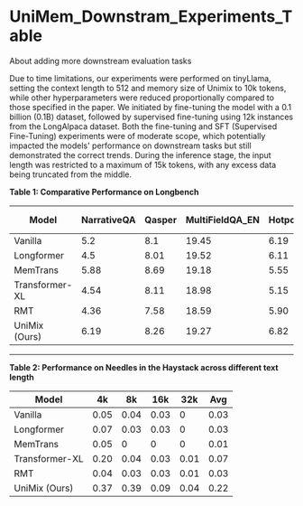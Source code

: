 # UniMem_Downstram_Experiments_Table

About adding more downstream evaluation tasks

Due to time limitations, our experiments were performed on tinyLlama, setting the context length to 512 and memory size of Unimix to 10k tokens, while other hyperparameters were reduced proportionally compared to those specified in the paper. We initiated by fine-tuning the model with a 0.1 billion (0.1B) dataset, followed by supervised fine-tuning using 12k instances from the LongAlpaca dataset. Both the fine-tuning and SFT (Supervised Fine-Tuning) experiments were of moderate scope, which potentially impacted the models' performance on downstream tasks but still demonstrated the correct trends. During the inference stage, the input length was restricted to a maximum of 15k tokens, with any excess data being truncated from the middle.

**Table 1: Comparative Performance on Longbench**

| Model          | NarrativeQA | Qasper | MultiFieldQA\_EN | HotpotQA | 2WikiMQA | Musique | Gov Report | QMSum | Multi News | TREC | TriviaQA | SAMSum | LCC | RepoBench-P | Avg  |
|----------------|-------------|--------|------------------|----------|----------|---------|------------|-------|------------|------|----------|--------|-----|-------------|------|
| Vanilla        | 5.2         | 8.1    | 19.45            | 6.19     | 16.6     | 3.58    | 12.47      | 19    | 10.06      | 11   | 11.9     | 0.42   | 25.34 | 32.53       | 12.99|
| Longformer     | 4.5         | 8.01   | 19.52            | 6.11     | 15.74    | 3.80    | 9.68       | 19.45 | 11.28      | 16.5 | 14.54    | 0.17   | 24.56 | 31.55       | 13.04|
| MemTrans       | 5.88        | 8.69   | 19.18            | 5.55     | 14.12    | 3.49    | 10.84      | 18.72 | 13.14      | 12   | 11.82    | 0      | 26.48 | 30.78       | 12.91|
| Transformer-XL | 4.54        | 8.11   | 18.98            | 5.15     | 14.33    | 3.23    | 13.33      | 19.60 | 13.57      | 13   | 17.79    | 0      | 24.75 | 32.38       | 13.48|
| RMT            | 4.36        | 7.58   | 18.59            | 5.90     | 13.75    | 3.78    | 11.60      | 19.54 | 11.08      | 13   | 12.33    | 0      | 28.40 | 32.02       | 13.00|
| UniMix (Ours)  | 6.19        | 8.26   | 19.27            | 6.82     | 14.45    | 3.77    | 16.00      | 20.02 | 12.09      | 20   | 12.24    | 3.01   | 28.37 | 33.65       | 14.58|

---

**Table 2: Performance on Needles in the Haystack across different text length**

| Model           | 4k   | 8k   | 16k  | 32k  | Avg  |
|-----------------|------|------|------|------|------|
| Vanilla         | 0.05 | 0.04 | 0.03 | 0    | 0.03 |
| Longformer      | 0.07 | 0.03 | 0.03 | 0    | 0.03 |
| MemTrans        | 0.05 | 0    | 0    | 0    | 0.01 |
| Transformer-XL  | 0.20 | 0.04 | 0.03 | 0.01 | 0.07 |
| RMT             | 0.04 | 0.03 | 0.03 | 0.01 | 0.03 |
| UniMix (Ours)   | 0.37 | 0.39 | 0.09 | 0.04 | 0.22 |

